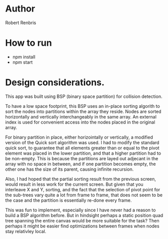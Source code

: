 # Author 

Robert Renbris

# How to run

* npm install
* npm start

# Design considerations. 

This app was built using BSP (binary space partition) for collision detection. 

To have a low space footprint, this BSP uses an in-place sorting algorith to sort the nodes into partitions within the array they reside. Nodes are sorted horizontally and vertically interchangeably in the same array. An external index is used for convenient access into the nodes placed in the original array. 

For binary partition in place, either horizointally or vertically, a modified version of the Quick sort algorithm was used. I had to modify the standard quick sort, to guarantee that all elements greater than or equal to the pivot element was placed in the lower partition, and that a higher partition had to be non-empty. This is because the partitions are layed out adjecant in the array with no space in between, and if one partition becomes empty, the other one has the size of its parent, causing infinite recursion.   

Also, I had hoped that the partial sorting result from the previous screen, would result in less work for the current screen. But given that you interleave X and Y, sorting, and the fact that the selection of pivot point for the sub-trees vary quite a lot from frame to frame, that does not seem to be the case and the partition is essentially re-done every frame.  

This was fun to implement, especially since I have never had a reason to build a BSP algorithm before. But in hindsight perhaps a static position quad tree spanning the entire canvas would be more suitable for the task? Then perhaps it might be easier find optimizations between frames when nodes stay relativley local. 